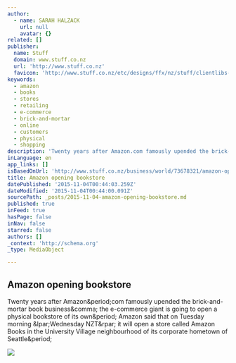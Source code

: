 ```yaml
---
author:
  - name: SARAH HALZACK
    url: null
    avatar: {}
related: []
publisher:
  name: Stuff
  domain: www.stuff.co.nz
  url: 'http://www.stuff.co.nz'
  favicon: 'http://www.stuff.co.nz/etc/designs/ffx/nz/stuff/clientlibs-all/images/tab-icon.ico'
keywords:
  - amazon
  - books
  - stores
  - retailing
  - e-commerce
  - brick-and-mortar
  - online
  - customers
  - physical
  - shopping
description: 'Twenty years after Amazon.com famously upended the brick-and-mortar book business, the e-commerce giant is going to open a physical bookstore of its own. Amazon said that on Tuesday morning (Wednesday NZT) it will open a store called Amazon Books in the University Village neighbourhood of its corporate hometown of Seattle.'
inLanguage: en
app_links: []
isBasedOnUrl: 'http://www.stuff.co.nz/business/world/73678321/amazon-opening-a-brickandmortar-bookstore'
title: Amazon opening bookstore
datePublished: '2015-11-04T00:44:03.259Z'
dateModified: '2015-11-04T00:44:00.091Z'
sourcePath: _posts/2015-11-04-amazon-opening-bookstore.md
published: true
inFeed: true
hasPage: false
inNav: false
starred: false
authors: []
_context: 'http://schema.org'
_type: MediaObject

---
```

<article style=""><h1>Amazon opening bookstore</h1><p>Twenty years after Amazon&amp;period;com famously upended the brick-and-mortar book business&amp;comma; the e-commerce giant is going to open a physical bookstore of its own&amp;period; Amazon said that on Tuesday morning &amp;lpar;Wednesday NZT&amp;rpar; it will open a store called Amazon Books in the University Village neighbourhood of its corporate hometown of Seattle&amp;period;</p><img src="http://www.stuff.co.nz/content/dam/images/z/r/y/1/j/image.related.StuffLandscapeSixteenByNine.620x349.17v6k1.png/1446592974168.jpg" /></article>